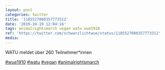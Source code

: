 ```yaml
---
layout: post
categories: twitter
title: '1185527080357773312'
date: '2019-10-19 12:04:16'
tags: animalrightsmarch vegan watu wue1910
ref: 'https://twitter.com/schwarzlichtwue/status/1185527080357773312'
media:
---
```

WATU meldet über 260 Teilnehmer\*innen

[#wue1910](/t/wue1910) [#watu](/t/watu) [#vegan](/t/vegan) [#animalrightsmarch](/t/animalrightsmarch) 

